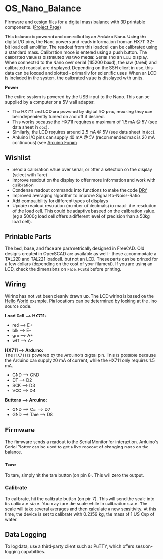 # OS_Nano_Balance
Firmware and design files for a digital mass balance with 3D printable components.
([Project Page](https://www.appropedia.org/3-D_Printable_Digital_Balance))

This balance is powered and controlled by an Arduino Nano. 
Using the digital I/O pins, the Nano powers and reads information from an HX711
32-bit load cell amplifier.
The readout from this loadcell can be calibrated using a standard mass.
Calibration mode is entered using a push button.
The calibrated value is distributed via two media: Serial and an LCD display.
When connected to the Nano over serial (115200 baud), the raw (tared) and calibrated 
readout are displayed.
Depending on the SSH client in use, this data can be logged and plotted -
primarily for scientific uses.
When an LCD is included in the system, the calibrated value is displayed with units.

**Power**

The entire system is powered by the USB input to the Nano.
This can be supplied by a computer or a 5V wall adapter.
* The HX711 and LCD are powered by digital I/O pins, meaning they can be independently turned on and off if desired.
* This works because the HX711 requires a maximum of 1.5 mA @ 5V (see data sheet in ``doc``).
* Similarly, the LCD requires around 2.5 mA @ 5V (see data sheet in ``doc``). 
* Arduino I/O pins can supply 40 mA @ 5V (recommended max is 20 mA continuous) 
(see [Arduino Forum](https://forum.arduino.cc/index.php?topic=121675.0)

## Wishlist
* Send a calibration value over serial, or offer a selection on the display (select with Tare)
* Improve readout on the display to offer more information and work with calibration
* Condense readout commands into functions to make the code 
[DRY](https://pragprog.com/the-pragmatic-programmer/extracts/tips)
* Improved averaging algorithm to improve Signal-to-Noise-Ratio
* Add compatibility for different types of displays
* Update readout resolution (number of decimals) to match the resolution of the load cell.
This could be adaptive baseed on the calibration value. 
(eg a 5000g load cell offers a different level of precision than a 50kg load cell).

## Printable Parts
The bed, base, and face are parametrically designed in FreeCAD.
Old designs created in OpenSCAD are available as well - 
these accommodate a TAL220 and TAL221 loadcell, but not an LCD.
These parts can be printed for a few dollars (depending on the cost of your filament).
If you are using an LCD, check the dimensions on ``Face.FCStd`` before printing.

## Wiring
Wiring has not yet been cleanly drawn up. 
The LCD wiring is based on the 
[Hello World](https://www.arduino.cc/en/Tutorial/HelloWorld)
example.
Pin locations can be determined by looking at the .ino source code.

**Load Cell --> HX711:**  
* red --> E+  
* blk --> E-  
* grn --> A+  
* wht --> A-  

**HX711 --> Arduino:**  
The HX711 is powered by the Arduino's digital pin. 
This is possible because the Arduino can supply 20 mA of current, while the 
HX711 only requires 1.5 mA. 
* GND --> GND  
* DT  --> D2  
* SCK --> D3  
* VCC --> D4  

**Buttons --> Arduino:**  
* GND --> Cal  --> D7
* GND --> Tare --> D8

## Firmware
The firmware sends a readout to the Serial Monitor for interaction.
Arduino's Serial Plotter can be used to get a live readout of changing mass on
the balance.

### Tare
To tare, simply hit the tare button (on pin 8). This will zero the output.

### Calibrate
To calibrate, hit the calibrate button (on pin 7). 
This will send the scale into its calibrate state.
You may tare the scale while in calibration state.
The scale will take several averages and then calculate a new sensitivity.
At this time, the device is set to calibrate with 0.2359 kg, the mass of 1 US Cup of water.

## Data Logging
To log data, use a third-party client such as PuTTY, which offers session-logging
capabilities.
